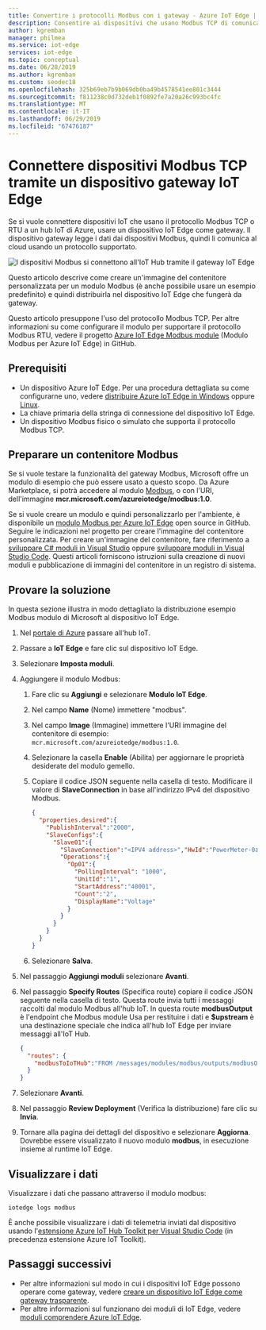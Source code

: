 ```yaml
---
title: Convertire i protocolli Modbus con i gateway - Azure IoT Edge | Microsoft Docs
description: Consentire ai dispositivi che usano Modbus TCP di comunicare con l'hub IoT di Azure creando un dispositivo gateway IoT Edge
author: kgremban
manager: philmea
ms.service: iot-edge
services: iot-edge
ms.topic: conceptual
ms.date: 06/28/2019
ms.author: kgremban
ms.custom: seodec18
ms.openlocfilehash: 325b69eb7b9b069db0ba49b4578541ee801c3444
ms.sourcegitcommit: f811238c0d732deb1f0892fe7a20a26c993bc4fc
ms.translationtype: MT
ms.contentlocale: it-IT
ms.lasthandoff: 06/29/2019
ms.locfileid: "67476187"
---
```

# <a name="connect-modbus-tcp-devices-through-an-iot-edge-device-gateway"></a>Connettere dispositivi Modbus TCP tramite un dispositivo gateway IoT Edge

Se si vuole connettere dispositivi IoT che usano il protocollo Modbus TCP o RTU a un hub IoT di Azure, usare un dispositivo IoT Edge come gateway. Il dispositivo gateway legge i dati dai dispositivi Modbus, quindi li comunica al cloud usando un protocollo supportato.

![I dispositivi Modbus si connettono all'IoT Hub tramite il gateway IoT Edge](./media/deploy-modbus-gateway/diagram.png)

Questo articolo descrive come creare un'immagine del contenitore personalizzata per un modulo Modbus (è anche possibile usare un esempio predefinito) e quindi distribuirla nel dispositivo IoT Edge che fungerà da gateway.

Questo articolo presuppone l'uso del protocollo Modbus TCP. Per altre informazioni su come configurare il modulo per supportare il protocollo Modbus RTU, vedere il progetto [Azure IoT Edge Modbus module](https://github.com/Azure/iot-edge-modbus) (Modulo Modbus per Azure IoT Edge) in GitHub.

## <a name="prerequisites"></a>Prerequisiti
* Un dispositivo Azure IoT Edge. Per una procedura dettagliata su come configurarne uno, vedere [distribuire Azure IoT Edge in Windows](quickstart.md) oppure [Linux](quickstart-linux.md).
* La chiave primaria della stringa di connessione del dispositivo IoT Edge.
* Un dispositivo Modbus fisico o simulato che supporta il protocollo Modbus TCP.

## <a name="prepare-a-modbus-container"></a>Preparare un contenitore Modbus

Se si vuole testare la funzionalità del gateway Modbus, Microsoft offre un modulo di esempio che può essere usato a questo scopo. Da Azure Marketplace, si potrà accedere al modulo [Modbus](https://azuremarketplace.microsoft.com/en-us/marketplace/apps/microsoft_iot.edge-modbus?tab=Overview), o con l'URI, dell'immagine **mcr.microsoft.com/azureiotedge/modbus:1.0**.

Se si vuole creare un modulo e quindi personalizzarlo per l'ambiente, è disponibile un [modulo Modbus per Azure IoT Edge](https://github.com/Azure/iot-edge-modbus) open source in GitHub. Seguire le indicazioni nel progetto per creare l'immagine del contenitore personalizzata. Per creare un'immagine del contenitore, fare riferimento a [sviluppare C# moduli in Visual Studio](how-to-visual-studio-develop-csharp-module.md) oppure [sviluppare moduli in Visual Studio Code](how-to-vs-code-develop-module.md). Questi articoli forniscono istruzioni sulla creazione di nuovi moduli e pubblicazione di immagini del contenitore in un registro di sistema.

## <a name="try-the-solution"></a>Provare la soluzione

In questa sezione illustra in modo dettagliato la distribuzione esempio Modbus modulo di Microsoft al dispositivo IoT Edge.

1. Nel [portale di Azure](https://portal.azure.com/) passare all'hub IoT.

2. Passare a **IoT Edge** e fare clic sul dispositivo IoT Edge.

3. Selezionare **Imposta moduli**.

4. Aggiungere il modulo Modbus:

   1. Fare clic su **Aggiungi** e selezionare **Modulo IoT Edge**.

   2. Nel campo **Name** (Nome) immettere "modbus".

   3. Nel campo **Image** (Immagine) immettere l'URI immagine del contenitore di esempio: `mcr.microsoft.com/azureiotedge/modbus:1.0`.

   4. Selezionare la casella **Enable** (Abilita) per aggiornare le proprietà desiderate del modulo gemello.

   5. Copiare il codice JSON seguente nella casella di testo. Modificare il valore di **SlaveConnection** in base all'indirizzo IPv4 del dispositivo Modbus.

      ```JSON
      {
        "properties.desired":{
          "PublishInterval":"2000",
          "SlaveConfigs":{
            "Slave01":{
              "SlaveConnection":"<IPV4 address>","HwId":"PowerMeter-0a:01:01:01:01:01",
              "Operations":{
                "Op01":{
                  "PollingInterval": "1000",
                  "UnitId":"1",
                  "StartAddress":"40001",
                  "Count":"2",
                  "DisplayName":"Voltage"
                }
              }
            }
          }
        }
      }
      ```

   6. Selezionare **Salva**.

5. Nel passaggio **Aggiungi moduli** selezionare **Avanti**.

7. Nel passaggio **Specify Routes** (Specifica route) copiare il codice JSON seguente nella casella di testo. Questa route invia tutti i messaggi raccolti dal modulo Modbus all'hub IoT. In questa route **modbusOutput** è l'endpoint che Modbus module Usa per restituire i dati e **$upstream** è una destinazione speciale che indica all'hub IoT Edge per inviare messaggi all'IoT Hub.

   ```JSON
   {
     "routes": {
       "modbusToIoTHub":"FROM /messages/modules/modbus/outputs/modbusOutput INTO $upstream"
     }
   }
   ```

8. Selezionare **Avanti**.

9. Nel passaggio **Review Deployment** (Verifica la distribuzione) fare clic su **Invia**.

10. Tornare alla pagina dei dettagli del dispositivo e selezionare **Aggiorna**. Dovrebbe essere visualizzato il nuovo modulo **modbus**, in esecuzione insieme al runtime IoT Edge.

## <a name="view-data"></a>Visualizzare i dati
Visualizzare i dati che passano attraverso il modulo modbus:
```cmd/sh
iotedge logs modbus
```

È anche possibile visualizzare i dati di telemetria inviati dal dispositivo usando l'[estensione Azure IoT Hub Toolkit per Visual Studio Code](https://marketplace.visualstudio.com/items?itemName=vsciot-vscode.azure-iot-toolkit) (in precedenza estensione Azure IoT Toolkit).

## <a name="next-steps"></a>Passaggi successivi

- Per altre informazioni sul modo in cui i dispositivi IoT Edge possono operare come gateway, vedere [creare un dispositivo IoT Edge come gateway trasparente](./how-to-create-transparent-gateway.md).
- Per altre informazioni sul funzionano dei moduli di IoT Edge, vedere [moduli comprendere Azure IoT Edge](iot-edge-modules.md).
